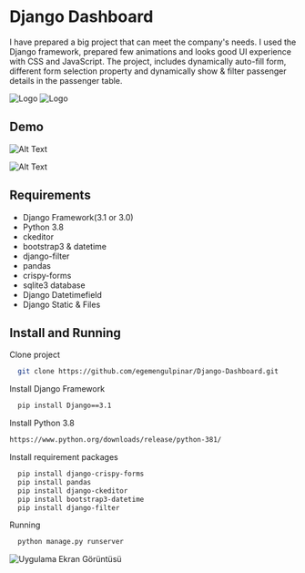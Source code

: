 # Django Dashboard
I have prepared a big project that can meet the company's needs. 
I used the Django framework, prepared few animations and looks good UI experience with CSS and JavaScript.
The project, includes dynamically auto-fill form, different form selection property and dynamically show & filter
passenger details in the passenger table.

![Logo](https://www.linkpicture.com/q/Main-page1.png)
![Logo](https://www.linkpicture.com/q/Main-page2.png)

    
## Demo



  
![Alt Text](https://media.giphy.com/media/xgDs14Sdqnyy5yuwGa/giphy.gif?cid=790b7611c161c1d5367ed36ff6df26b8558d7fa88df07607&rid=giphy.gif&ct=g)

![Alt Text](https://media.giphy.com/media/g1coW9BGCm3BxcxDmB/giphy.gif?cid=790b76115f4727a9d97ddfbd9b79963fb7a7c1f002c72900&rid=giphy.gif&ct=g)
    
## Requirements

- Django Framework(3.1 or 3.0)
- Python 3.8
- ckeditor
- bootstrap3 & datetime
- django-filter
- pandas
- crispy-forms
- sqlite3 database
- Django Datetimefield
- Django Static & Files
## Install and Running

Clone project

```bash
  git clone https://github.com/egemengulpinar/Django-Dashboard.git
```

Install Django Framework

```bash
  pip install Django==3.1
```
Install Python 3.8 
```bash
https://www.python.org/downloads/release/python-381/
```
Install requirement packages 

```bash
  pip install django-crispy-forms
  pip install pandas
  pip install django-ckeditor
  pip install bootstrap3-datetime
  pip install django-filter
```

Running

```bash
  python manage.py runserver
```

  




![Uygulama Ekran Görüntüsü](https://www.linkpicture.com/q/mainpage3.jpg)

  
